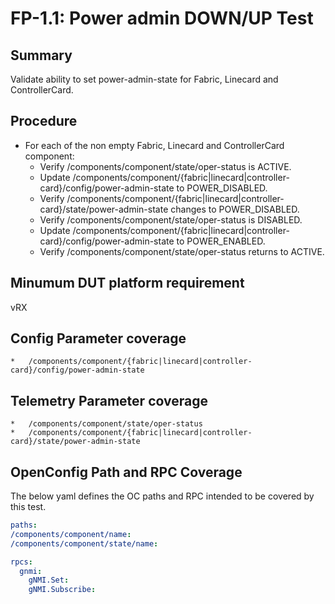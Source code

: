 # FP-1.1: Power admin DOWN/UP Test

## Summary

Validate ability to set power-admin-state for Fabric, Linecard and
ControllerCard.

## Procedure

*   For each of the non empty Fabric, Linecard and ControllerCard component:
    *   Verify /components/component/state/oper-status is ACTIVE.
    *   Update
        /components/component/{fabric|linecard|controller-card}/config/power-admin-state
        to POWER_DISABLED.
    *   Verify
        /components/component/{fabric|linecard|controller-card}/state/power-admin-state
        changes to POWER_DISABLED.
    *   Verify /components/component/state/oper-status is DISABLED.
    *   Update
        /components/component/{fabric|linecard|controller-card}/config/power-admin-state
        to POWER_ENABLED.
    *   Verify /components/component/state/oper-status returns to ACTIVE.

## Minumum DUT platform requirement
vRX

## Config Parameter coverage
    *   /components/component/{fabric|linecard|controller-card}/config/power-admin-state

## Telemetry Parameter coverage
    *   /components/component/state/oper-status
    *   /components/component/{fabric|linecard|controller-card}/state/power-admin-state

## OpenConfig Path and RPC Coverage

The below yaml defines the OC paths and RPC intended to be covered by this test.

```yaml
paths:
/components/component/name:
/components/component/state/name:

rpcs:
  gnmi:
    gNMI.Set:
    gNMI.Subscribe:
```
